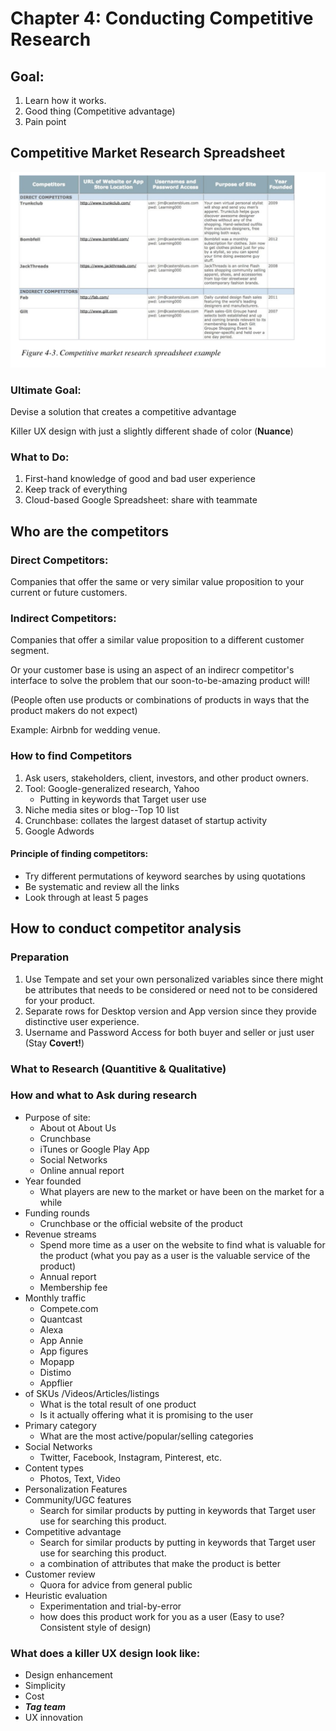 # Chapter 4: Conducting Competitive Research

## Goal:

1. Learn how it works.
2. Good thing \(Competitive advantage\)
3. Pain point

## Competitive Market Research Spreadsheet

![](.gitbook/assets/sukurnshotto-2019-07-27-123417.png)

### Ultimate Goal:

Devise a solution that creates a competitive advantage

Killer UX design with just a slightly different shade of color \(**Nuance**\)

### What to Do:

1. First-hand knowledge of good and bad user experience
2. Keep track of everything
3. Cloud-based Google Spreadsheet: share with teammate

## Who are the competitors

### Direct Competitors:

Companies that offer the same or very similar value proposition to your current or future customers.

### Indirect Competitors:

Companies that offer a similar value proposition to a different customer segment.

Or your customer base is using an aspect of an indirecr competitor's interface to solve the problem that our soon-to-be-amazing product will!

\(People often use products or combinations of products in ways that the product makers do not expect\)

Example: Airbnb for wedding venue.

### How to find Competitors

1. Ask users, stakeholders, client, investors, and other product owners.
2. Tool: Google-generalized research, Yahoo
   *  Putting in keywords that Target user use 
3. Niche media sites or blog--Top 10 list
4. Crunchbase: collates the largest dataset of startup activity
5. Google Adwords 

#### Principle of finding competitors:

* Try different permutations of keyword searches by using quotations
* Be systematic and review all the links
* Look through at least 5 pages

## How to conduct competitor analysis

### Preparation

1. Use Tempate and set your own personalized variables since there might be attributes that needs to be considered or need not to be considered for your product.
2. Separate rows for Desktop version and App version since they provide distinctive user experience.
3. Username and Password Access for both buyer and seller or just user \(Stay **Covert!**\)

### What to Research \(Quantitive & Qualitative\)

### How and what to Ask during research

* Purpose of site: 
  * About ot About Us
  * Crunchbase
  * iTunes or Google Play App
  * Social Networks
  * Online annual report
* Year founded
  * What players are new to the market or have been on the market for a while
* Funding rounds
  * Crunchbase or the official website of the product
* Revenue streams
  * Spend more time as a user on the website to find what is valuable for the product \(what you pay as a user is the valuable service of the product\)
  * Annual report
  * Membership fee
* Monthly traffic
  * Compete.com
  * Quantcast
  * Alexa
  * App Annie
  * App figures
  * Mopapp
  * Distimo
  * Appflier
* of SKUs /Videos/Articles/listings
  * What is the total result of one product
  * Is it actually offering what it is promising to the user
* Primary category
  * What are the most active/popular/selling categories
* Social Networks
  * Twitter, Facebook, Instagram, Pinterest, etc.
* Content types
  * Photos, Text, Video
* Personalization Features
* Community/UGC features
  * Search for similar products by putting in keywords that Target user use for searching this product.
* Competitive advantage
  * Search for similar products by putting in keywords that Target user use for searching this product.
  * a combination of attributes that make the product is better
* Customer review
  * Quora for advice from general public
* Heuristic evaluation
  * Experimentation and trial-by-error
  * how does this product work for you as a user \(Easy to use? Consistent style of design\)

### What does a killer UX design look like:

* Design enhancement
* Simplicity
* Cost
* _**Tag team**_
* UX innovation



